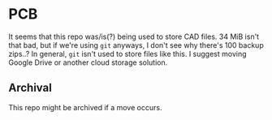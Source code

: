 # PCB

It seems that this repo was/is(?) being used to store CAD files. 34 MiB isn't that bad, but if we're using `git` anyways, I don't see why there's 100 backup zips..? In general, `git` isn't used to store files like this. I suggest moving Google Drive or another cloud storage solution.

## Archival

This repo might be archived if a move occurs.
